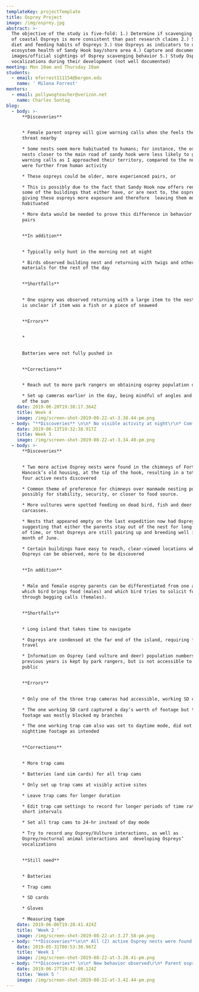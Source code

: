 ```yaml
---
templateKey: projectTemplate
title: Osprey Project
image: /img/osprey.jpg
abstract: >-
  The objective of the study is five-fold: 1.) Determine if scavenging behavior
  of coastal Ospreys is more consistent than past research claims 2.) Study the
  diet and feeding habits of Ospreys 3.) Use Ospreys as indicators to determine
  ecosystem health of Sandy Hook bay/shore area 4.) Capture and document
  images/official sightings of Osprey scavenging behavior 5.) Study Osprey
  vocalizations during their development (not well documented)
meeting: Mon 10am and Thursday 10am
students:
  - email: mforrest111154@bergen.edu
    name: ' Milena Forrest'
mentors:
  - email: pollywogteacher@verizon.net
    name: Charles Sontag
blog:
  - body: >-
      **Discoveries** 


      * Female parent osprey will give warning calls when she feels there is a
      threat nearby

      * Some nests seem more habituated to humans; for instance, the ospreys in
      nests closer to the main road of sandy hook were less likely to give
      warning calls as I approached their territory, compared to the nests that
      were further from human activity

      * These ospreys could be older, more experienced pairs, or

      * This is possibly due to the fact that Sandy Hook now offers rentals of
      some of the buildings that either have, or are next to, the osprey nests,
      giving these ospreys more exposure and therefore  leaving them more
      habituated

      * More data would be needed to prove this difference in behavior between
      pairs


      **In addition**


      * Typically only hunt in the morning not at night

      * Birds observed building nest and returning with twigs and other
      materials for the rest of the day


      **Shortfalls**


      * One osprey was observed returning with a large item to the nest, but it
      is unclear if item was a fish or a piece of seaweed


      **Errors**


      * 


      Batteries were not fully pushed in


      **Corrections**


      * Reach out to more park rangers on obtaining osprey population data

      * Set up cameras earlier in the day, being mindful of angles and direction
      of the sun
    date: 2019-06-20T19:38:17.364Z
    title: Week 4
    image: /img/screen-shot-2019-08-22-at-3.38.44-pm.png
  - body: "**Discoveries** \n\n* No visible activity at night\r\n* Comfortable with the presence of other smaller birds\r\n* New possible theory: ospreys prefer chimneys due to stability and less accessibility to nocturnal scavengers, due to the difficulty of climbing bricks (would need data from previous years to confirm this)\r\n\n**In addition**\r\n\n* Data is available on Osprey populations from previous years, but access is not available to the public\r\n* According to the National Park Services, “Habitat: Fresh and saltwater, shallow water estuaries, lakes, and rivers.\r\n*  Nest on platforms, buoys, chimneys, and dead trees.” However current observational data show Ospreys nesting almost exclusively in chimneys, with the exception of one manmade pole\r\n* More observational data would be needed to prove Osprey’s preference for chimneys and avoidance of artificial manmade platforms\r\n\n**Shortfalls**\r\n\n* Due to the unavailability of visible activity of scavenging behavior, as well as abundance of fish in this area, my hypothesis that Ospreys scavenge no longer has any viable potential to be proven.\r\n* When trap cam is pointed directly at the Sun, the glare ends up distracting from most of the footage \r\n* Not enough high points to get a better view of nestlings\r\n* Not enough usable footage, trap cam settings must be further adjusted\r\n\n**Errors**\r\n\n* Camera 2’s SD card was out of place and therefore no footage was taken.\r\n* Camera 3 along with its SD card was stolen\r\n\n**Corrections**\r\n\n* Double check that all cameras have SD cards pushed in\r\n* Can disprove information on Osprey nesting choices by capturing enough images/footage of chimney nests\r\n\n**Still need**\r\n\n* Osprey population data\r\n* Better vantage points\r\n\n****"
    date: 2019-06-13T19:32:38.917Z
    title: Week 3
    image: /img/screen-shot-2019-08-22-at-3.34.40-pm.png
  - body: >-
      **Discoveries** 


      * Two more active Osprey nests were found in the chimneys of Fort
      Hancock’s old housing, at the tip of the hook, resulting in a total of
      four active nests discovered

      * Common theme of preference for chimneys over manmade nesting posts,
      possibly for stability, security, or closer to food source.

      * More vultures were spotted feeding on dead bird, fish and deer
      carcasses.

      * Nests that appeared empty on the last expedition now had Osprey pairs,
      suggesting that either the parents stay out of the nest for long periods
      of time, or that Ospreys are still pairing up and breeding well into the
      month of June.

      * Certain buildings have easy to reach, clear-viewed locations where
      Ospreys can be observed, more to be discovered


      **In addition**


      * Male and female osprey parents can be differentiated from one another by
      which bird brings food (males) and which bird tries to solicit food
      through begging calls (females).


      **Shortfalls**


      * Long island that takes time to navigate

      * Ospreys are condensed at the far end of the island, requiring further
      travel

      * Information on Osprey (and vulture and deer) population numbers from
      previous years is kept by park rangers, but is not accessible to the
      public


      **Errors**


      * Only one of the three trap cameras had accessible, working SD cards

      * The one working SD card captured a day’s worth of footage but the
      footage was mostly blocked my branches

      * The one working trap cam also was set to daytime mode, did not capture
      nighttime footage as intended


      **Corrections**


      * More trap cams

      * Batteries (and sim cards) for all trap cams

      * Only set up trap cams at visibly active sites

      * Leave trap cams for longer duration

      * Edit trap cam settings to record for longer periods of time rather than
      short intervals

      * Set all trap cams to 24-hr instead of day mode

      * Try to record any Osprey/Vulture interactions, as well as
      Osprey/nocturnal animal interactions and  developing Ospreys’
      vocalizations


      **Still need**


      * Batteries

      * Trap cams

      * SD cards

      * Gloves

      * Measuring tape
    date: 2019-06-06T19:28:41.424Z
    title: 'Week 2 '
    image: /img/screen-shot-2019-08-22-at-3.27.58-pm.png
  - body: "**Discoveries**\n\n* All (2) active Osprey nests were found in the chimneys of Fort Hancock’s old housing, at the tip of the hook\r\n* The manmade nests that were created for them are further inland, and, for some reason, are vacant, suggesting there’s a reason the Ospreys are not nesting there. Ospreys typically do not live in colonies and prefer to be spread out from their ‘neighbors’, and yet they are moving more and more towards the tip of sandy hook and away from the rest of the island.\r\n* Near the vacant Osprey nests were an abundance of vultures, at least 4 or 5, feeding on dead bird and fish carcasses.\r\n* One Osprey was seen flying above the area of the vacant Osprey nest and the feeding vultures, appearing to be scoping it out, but never landed in the area.\r\n\n**In addition**\r\n\n* Male and female Ospreys are difficult to distinguish from one another, so rather than referring to mother or father Ospreys, they will be referred to as parent Ospreys\r\n* Osprey vocalizations sound almost paedomorphic (The parent Osprey’s vocalizations were originally thought to be chicks cheeping)\r\n* Baby Osprey vocalizations are raspier, less clear, and higher pitched\r\n\n**Shortfalls**\r\n\n* Long island that takes time to navigate\r\n* Ospreys are condensed at the far end of the island, requiring further travel\r\n* Ospreys are nested in chimneys taller than any surrounding trees, further investigation will be required to find sufficient locations to place the trap cams\r\n\n**Errors**\r\n\n* Only two of the three trap cameras were working\r\n* Set up a trap cam at a vacant nest for hours\r\n* Only set up one trap cam at an active nesting site, but not for a sufficient time to properly document their behavior\r\n\n**Corrections**\r\n\n* More trap cams\r\n* Batteries (and sim cards) for all trap cams\r\n* Only set up trap cams at visibly active sites\r\n* Leave trap cams for longer duration\r\n* Edit trap cam settings to record for longer periods of time rather than short intervals\r\n* Try to record any Osprey/Vulture interactions, as well as developing Ospreys’ vocalizations\r\n\n**Still need**\r\n\n* Batteries\r\n* More trap cams\r\n* Gloves\r\n* Measuring tape\r\n* Sim card reader"
    date: 2019-05-31T00:53:30.967Z
    title: 'Week 1 '
    image: /img/screen-shot-2019-08-22-at-3.20.41-pm.png
  - body: "**Discoveries** \n\n* New behavior observed\r\n* Parent osprey, assumed to be male parent osprey due to size, will leave the nest to fly to a nearby highpoint\r\n* The parent osprey then proceeds to scan and scout out the area for any potential threats, occasionally relaying messages back to the parent osprey still in the nest\r\n* Coined the term Scouting behavior to describe this phenomena\r\n* Appears to be used only by the male parent Osprey\r\n\n**Corrections**\r\n\n* Hoping to be able to wrap up this project by week one of the Summer II session"
    date: 2019-06-27T19:42:00.124Z
    title: 'Week 5 '
    image: /img/screen-shot-2019-08-22-at-3.42.44-pm.png
---
```


